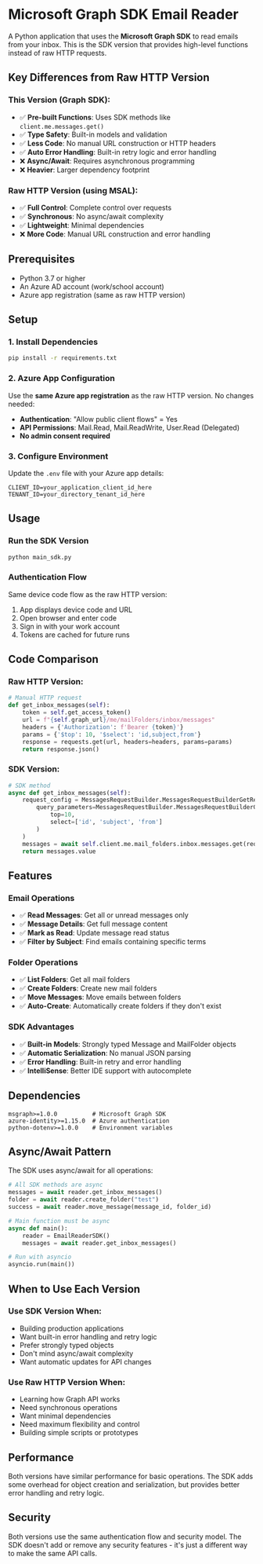 # Microsoft Graph SDK Email Reader

A Python application that uses the **Microsoft Graph SDK** to read emails from your inbox. This is the SDK version that provides high-level functions instead of raw HTTP requests.

## Key Differences from Raw HTTP Version

### **This Version (Graph SDK):**
- ✅ **Pre-built Functions**: Uses SDK methods like `client.me.messages.get()`
- ✅ **Type Safety**: Built-in models and validation
- ✅ **Less Code**: No manual URL construction or HTTP headers
- ✅ **Auto Error Handling**: Built-in retry logic and error handling
- ❌ **Async/Await**: Requires asynchronous programming
- ❌ **Heavier**: Larger dependency footprint

### **Raw HTTP Version (using MSAL):**
- ✅ **Full Control**: Complete control over requests
- ✅ **Synchronous**: No async/await complexity
- ✅ **Lightweight**: Minimal dependencies
- ❌ **More Code**: Manual URL construction and error handling

## Prerequisites

- Python 3.7 or higher
- An Azure AD account (work/school account)
- Azure app registration (same as raw HTTP version)

## Setup

### 1. Install Dependencies
```bash
pip install -r requirements.txt
```

### 2. Azure App Configuration
Use the **same Azure app registration** as the raw HTTP version. No changes needed:

- **Authentication**: "Allow public client flows" = Yes
- **API Permissions**: Mail.Read, Mail.ReadWrite, User.Read (Delegated)
- **No admin consent required**

### 3. Configure Environment
Update the `.env` file with your Azure app details:
```env
CLIENT_ID=your_application_client_id_here
TENANT_ID=your_directory_tenant_id_here
```

## Usage

### Run the SDK Version
```bash
python main_sdk.py
```

### Authentication Flow
Same device code flow as the raw HTTP version:
1. App displays device code and URL
2. Open browser and enter code
3. Sign in with your work account
4. Tokens are cached for future runs

## Code Comparison

### **Raw HTTP Version:**
```python
# Manual HTTP request
def get_inbox_messages(self):
    token = self.get_access_token()
    url = f"{self.graph_url}/me/mailFolders/inbox/messages"
    headers = {'Authorization': f'Bearer {token}'}
    params = {'$top': 10, '$select': 'id,subject,from'}
    response = requests.get(url, headers=headers, params=params)
    return response.json()
```

### **SDK Version:**
```python
# SDK method
async def get_inbox_messages(self):
    request_config = MessagesRequestBuilder.MessagesRequestBuilderGetRequestConfiguration(
        query_parameters=MessagesRequestBuilder.MessagesRequestBuilderGetQueryParameters(
            top=10,
            select=['id', 'subject', 'from']
        )
    )
    messages = await self.client.me.mail_folders.inbox.messages.get(request_configuration=request_config)
    return messages.value
```

## Features

### **Email Operations**
- ✅ **Read Messages**: Get all or unread messages only
- ✅ **Message Details**: Get full message content
- ✅ **Mark as Read**: Update message read status
- ✅ **Filter by Subject**: Find emails containing specific terms

### **Folder Operations**
- ✅ **List Folders**: Get all mail folders
- ✅ **Create Folders**: Create new mail folders
- ✅ **Move Messages**: Move emails between folders
- ✅ **Auto-Create**: Automatically create folders if they don't exist

### **SDK Advantages**
- ✅ **Built-in Models**: Strongly typed Message and MailFolder objects
- ✅ **Automatic Serialization**: No manual JSON parsing
- ✅ **Error Handling**: Built-in retry and error handling
- ✅ **IntelliSense**: Better IDE support with autocomplete

## Dependencies

```
msgraph>=1.0.0          # Microsoft Graph SDK
azure-identity>=1.15.0  # Azure authentication
python-dotenv>=1.0.0    # Environment variables
```

## Async/Await Pattern

The SDK uses async/await for all operations:

```python
# All SDK methods are async
messages = await reader.get_inbox_messages()
folder = await reader.create_folder("test")
success = await reader.move_message(message_id, folder_id)

# Main function must be async
async def main():
    reader = EmailReaderSDK()
    messages = await reader.get_inbox_messages()

# Run with asyncio
asyncio.run(main())
```

## When to Use Each Version

### **Use SDK Version When:**
- Building production applications
- Want built-in error handling and retry logic
- Prefer strongly typed objects
- Don't mind async/await complexity
- Want automatic updates for API changes

### **Use Raw HTTP Version When:**
- Learning how Graph API works
- Need synchronous operations
- Want minimal dependencies
- Need maximum flexibility and control
- Building simple scripts or prototypes

## Performance

Both versions have similar performance for basic operations. The SDK adds some overhead for object creation and serialization, but provides better error handling and retry logic.

## Security

Both versions use the same authentication flow and security model. The SDK doesn't add or remove any security features - it's just a different way to make the same API calls.
